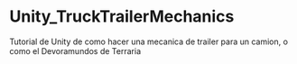 # Unity_TruckTrailerMechanics
Tutorial de Unity de como hacer una mecanica de trailer para un camion, o como el Devoramundos de Terraria

